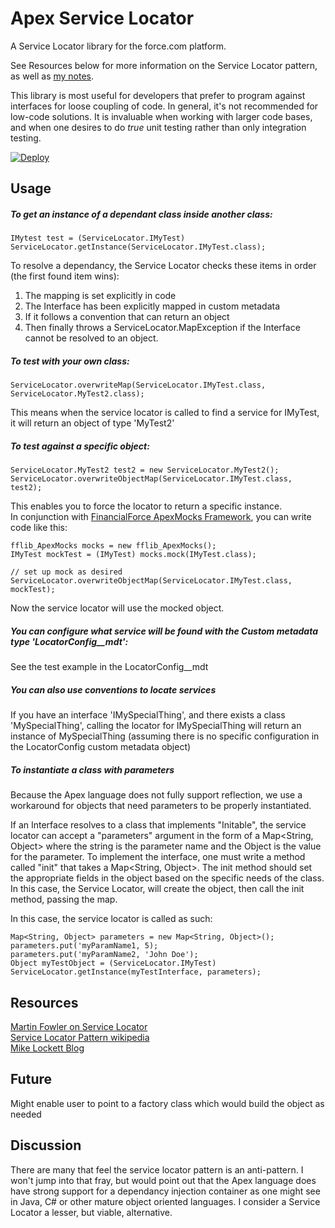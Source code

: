# Apex Service Locator
A Service Locator library for the force.com platform.  

See Resources below for more information on the Service Locator pattern, as well as [my notes](http://www.objectfactory.ws/tech/service-locator.php).

This library is most useful for developers that prefer to program against interfaces for loose coupling of code. 
In general, it's not recommended for low-code solutions. It is invaluable when working with larger code bases, 
and when one desires to do _true_ unit testing rather than only integration testing.

[![Deploy](https://deploy-to-sfdx.com/dist/assets/images/DeployToSFDX.svg)](https://deploy-to-sfdx.com/)

## Usage

##### To get an instance of a dependant class inside another class:  
`IMytest test = (ServiceLocator.IMyTest) ServiceLocator.getInstance(ServiceLocator.IMyTest.class);`

To resolve a dependancy, the Service Locator checks these items in order (the first found item wins):
1. The mapping is set explicitly in code
2. The Interface has been explicitly mapped in custom metadata
3. If it follows a convention that can return an object
4. Then finally throws a ServiceLocator.MapException if the Interface cannot be resolved to an object.

##### To test with your own class:
`ServiceLocator.overwriteMap(ServiceLocator.IMyTest.class, ServiceLocator.MyTest2.class);`  

This means when the service locator is called to find a service for IMyTest, it will return an object of type 'MyTest2'

##### To test against a specific object:  
    ServiceLocator.MyTest2 test2 = new ServiceLocator.MyTest2();
    ServiceLocator.overwriteObjectMap(ServiceLocator.IMyTest.class, test2);

This enables you to force the locator to return a specific instance.  
In conjunction with [FinancialForce ApexMocks Framework](https://github.com/financialforcedev/fflib-apex-mocks), you can write code like this:  
    
    fflib_ApexMocks mocks = new fflib_ApexMocks();  
    IMyTest mockTest = (IMyTest) mocks.mock(IMyTest.class);  
    
    // set up mock as desired
    ServiceLocator.overwriteObjectMap(ServiceLocator.IMyTest.class, mockTest);

Now the service locator will use the mocked object.

##### You can configure what service will be found with the Custom metadata type 'LocatorConfig__mdt':  
See the test example in the LocatorConfig__mdt

##### You can also use conventions to locate services
If you have an interface 'IMySpecialThing', and there exists a class 'MySpecialThing', calling the locator for 
IMySpecialThing will return an instance of MySpecialThing (assuming there is no specific configuration in the LocatorConfig
custom metadata object)

##### To instantiate a class with parameters  
Because the Apex language does not fully support reflection, we use a workaround for objects that need parameters to be properly instantiated.

If an Interface resolves to a class that implements "Initable", the service locator can accept a "parameters" argument in the form of a Map<String, Object> where the string is the parameter name and the Object is the value for the parameter. To implement the interface, one must write a method called "init" that takes a Map<String, Object>. The init method should set the appropriate fields in the object based on the specific needs of the class. In this case, the Service Locator, will create the object, then call the init method, passing the map.

In this case, the service locator is called as such:

    Map<String, Object> parameters = new Map<String, Object>();
    parameters.put('myParamName1, 5);
    parameters.put('myParamName2, 'John Doe');
    Object myTestObject = (ServiceLocator.IMyTest) ServiceLocator.getInstance(myTestInterface, parameters);
 		 

## Resources
[Martin Fowler on Service Locator](https://martinfowler.com/articles/injection.html#UsingAServiceLocator)  
[Service Locator Pattern wikipedia](https://en.wikipedia.org/wiki/Service_locator_pattern)  
[Mike Lockett Blog](http://www.objectfactory.ws/tech/service-locator.php)

## Future
Might enable user to point to a factory class which would build the object as needed

## Discussion  
There are many that feel the service locator pattern is an anti-pattern. I won't jump into that fray, but would point 
out that the Apex language does have strong support for a dependancy injection container as one might see in
Java, C# or other mature object oriented languages. I consider a Service Locator a lesser, but viable, alternative.
